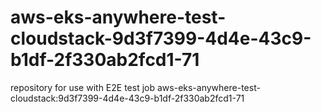 # aws-eks-anywhere-test-cloudstack-9d3f7399-4d4e-43c9-b1df-2f330ab2fcd1-71
repository for use with E2E test job aws-eks-anywhere-test-cloudstack:9d3f7399-4d4e-43c9-b1df-2f330ab2fcd1-71
